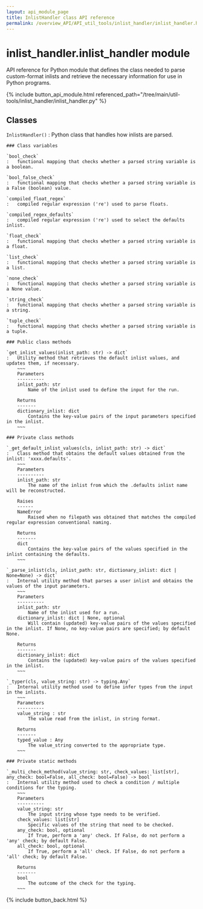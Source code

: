 ```yaml
---
layout: api_module_page
title: InlistHandler class API reference
permalink: /overview_API/API_util_tools/inlist_handler/inlist_handler.html
---
```


# inlist_handler.inlist_handler module

API reference for Python module that defines the class needed to parse custom-format inlists and retrieve the necessary information for use in Python programs.

{% include button_api_module.html referenced_path="/tree/main/util-tools/inlist_handler/inlist_handler.py" %}

## Classes

`InlistHandler()`
:   Python class that handles how inlists are parsed.

    ### Class variables

    `bool_check`
    :   functional mapping that checks whether a parsed string variable is a boolean.

    `bool_false_check`
    :   functional mapping that checks whether a parsed string variable is a False (boolean) value.

    `compiled_float_regex`
    :   compiled regular expression ('re') used to parse floats.

    `compiled_regex_defaults`
    :   compiled regular expression ('re') used to select the defaults inlist.

    `float_check`
    :   functional mapping that checks whether a parsed string variable is a float.

    `list_check`
    :   functional mapping that checks whether a parsed string variable is a list.

    `none_check`
    :   functional mapping that checks whether a parsed string variable is a None value.

    `string_check`
    :   functional mapping that checks whether a parsed string variable is a string.

    `tuple_check`
    :   functional mapping that checks whether a parsed string variable is a tuple.

    ### Public class methods

    `get_inlist_values(inlist_path: str) -> dict`
    :   Utility method that retrieves the default inlist values, and updates them, if necessary.
        ~~~
        Parameters
        ----------
        inlist_path: str
            Name of the inlist used to define the input for the run.
        
        Returns
        -------
        dictionary_inlist: dict
            Contains the key-value pairs of the input parameters specified in the inlist.
        ~~~

    ### Private class methods
    
    `_get_default_inlist_values(cls, inlist_path: str) -> dict`
    :   Class method that obtains the default values obtained from the inlist: 'xxxx.defaults'.
        ~~~
        Parameters
        ----------
        inlist_path: str
            The name of the inlist from which the .defaults inlist name will be reconstructed.

        Raises
        ------
        NameError
            Raised when no filepath was obtained that matches the compiled regular expression conventional naming.

        Returns
        -------
        dict
            Contains the key-value pairs of the values specified in the inlist containing the defaults.
        ~~~
    
    `_parse_inlist(cls, inlist_path: str, dictionary_inlist: dict | None=None) -> dict`
    :   Internal utility method that parses a user inlist and obtains the values of the input parameters.
        ~~~
        Parameters
        ----------
        inlist_path: str
            Name of the inlist used for a run.
        dictionary_inlist: dict | None, optional
            Will contain (updated) key-value pairs of the values specified in the inlist. If None, no key-value pairs are specified; by default None.

        Returns
        -------
        dictionary_inlist: dict
            Contains the (updated) key-value pairs of the values specified in the inlist.
        ~~~

    `_typer(cls, value_string: str) -> typing.Any`
    :   Internal utility method used to define infer types from the input in the inlists.
        ~~~
        Parameters
        ----------
        value_string : str
            The value read from the inlist, in string format.

        Returns
        -------
        typed_value : Any
            The value_string converted to the appropriate type.
        ~~~

    ### Private static methods

    `_multi_check_method(value_string: str, check_values: list[str], any_check: bool=False, all_check: bool=False) -> bool`
    :   Internal utility method used to check a condition / multiple conditions for the typing.
        ~~~
        Parameters
        ----------
        value_string: str
            The input string whose type needs to be verified.
        check_values: list[str]
            Specific values of the string that need to be checked.
        any_check: bool, optional
            If True, perform a 'any' check. If False, do not perform a 'any' check; by default False.
        all_check: bool, optional
            If True, perform a 'all' check. If False, do not perform a 'all' check; by default False.

        Returns
        -------
        bool
            The outcome of the check for the typing.
        ~~~

{% include button_back.html %}
